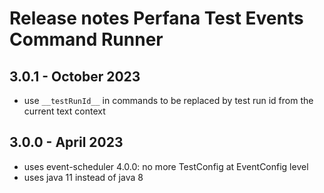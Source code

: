 # Release notes Perfana Test Events Command Runner

## 3.0.1 - October 2023

* use `__testRunId__` in commands to be replaced by test run id from the current text context

## 3.0.0 - April 2023

* uses event-scheduler 4.0.0: no more TestConfig at EventConfig level
* uses java 11 instead of java 8